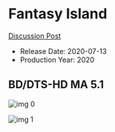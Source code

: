 # Fantasy Island

[Discussion Post](https://www.avsforum.com/threads/bass-eq-for-filtered-movies.2995212/post-59599398)

* Release Date: 2020-07-13
* Production Year: 2020

## BD/DTS-HD MA 5.1

![img 0](https://i.imgur.com/rY0XAjb.jpg)

![img 1](https://i.imgur.com/dJ5J76L.png)

